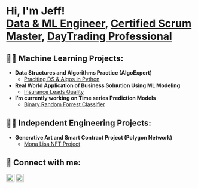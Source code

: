 <h1>Hi, I'm Jeff! <br/><a href="https://github.com/joshmadakor1">Data & ML Engineer</a>, <a href="">Certified Scrum Master</a>, <a href="">DayTrading Professional</a></h1>

<h2>👨‍💻 Machine Learning Projects:</h2>

- <b>Data Structures and Algorithms Practice (AlgoExpert)</b>
  - [Praciting DS & Algos in Python](https://github.com/joshmadakor1/Algorithms-Practice)
- <b>Real World Application of Business Soluution Using ML Modeling</b>
  - [Insurance Leads Quality](https://github.com/joshmadakor1/4chan-Image-Analysis-Middleware-C964) <b><i></b></i>
- <b>I’m currently working on Time series Prediction Models</b>
  - [Binary Random Forrest Classifier](https://github.com/joshmadakor1/4chan-Image-Analysis-Middleware-C964) <b><i></b></i>

<h2>👨‍💻 Independent Engineering Projects:</h2>

- <b>Generative Art and Smart Contract Project (Polygon Network)</b>
  - [Mona Lisa NFT Project](https://github.com/joshmadakor1/Algorithms-Practice)

<h2> 🤳 Connect with me:</h2>


[<img align="left" alt="JoshMadakor | LinkedIn" width="22px" src="https://cdn.jsdelivr.net/npm/simple-icons@v3/icons/linkedin.svg" />][linkedin]
[<img align="left" alt="JoshMadakor | Instagram" width="22px" src="https://cdn.jsdelivr.net/npm/simple-icons@v3/icons/instagram.svg" />][instagram]


[instagram]: ""
[linkedin]: https://www.linkedin.com/in/jefferson-decopain-1318b795/

<!--

Here are some ideas to get you started:

- 🔭 I’m currently working on ...
- 🌱 I’m currently learning ...
- 👯 I’m looking to collaborate on ...
- 🤔 I’m looking for help with ...
- 💬 Ask me about ...
- 📫 How to reach me: ...
- 😄 Pronouns: ...
- ⚡ Fun fact: ...
-->
